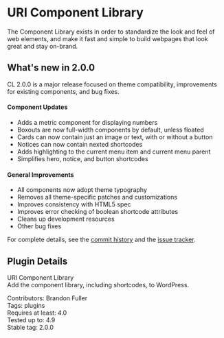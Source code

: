 # URI Component Library

The Component Library exists in order to standardize the look and feel of web elements, and make it fast and simple to build webpages that look great and stay on-brand.

## What's new in 2.0.0

CL 2.0.0 is a major release focused on theme compatibility, improvements for existing components, and bug fixes.

#### Component Updates
* Adds a metric component for displaying numbers
* Boxouts are now full-width components by default, unless floated
* Cards can now contain just an image or text, with or without a button
* Notices can now contain nexted shortcodes
* Adds highlighting to the current menu item and current menu parent
* Simplifies hero, notice, and button shortcodes

#### General Improvements
* All components now adopt theme typography
* Removes all theme-specific patches and customizations
* Improves consistency with HTML5 spec
* Improves error checking of boolean shortcode attributes
* Cleans up development resources
* Other bug fixes

For complete details, see the [commit history](https://github.com/uriweb/uri-component-library/pull/39/commits) and the [issue tracker](https://github.com/uriweb/uri-component-library/issues). 

## Plugin Details

URI Component Library  
Add the component library, including shortcodes, to WordPress.  

Contributors: Brandon Fuller  
Tags: plugins  
Requires at least: 4.0  
Tested up to: 4.9  
Stable tag: 2.0.0  
